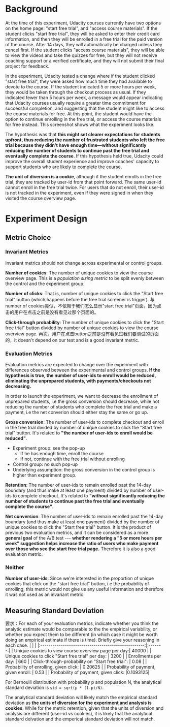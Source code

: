 # Background
At the time of this experiment, Udacity courses currently have two options on the home page: "start free trial", and "access course materials". If the student clicks "start free trial", they will be asked to enter their credit card information, and then they will be enrolled in a free trial for the paid version of the course. After 14 days, they will automatically be charged unless they cancel first. If the student clicks "access course materials", they will be able to view the videos and take the quizzes for free, but they will not receive coaching support or a verified certificate, and they will not submit their final project for feedback.

In the experiment, Udacity tested a change where if the student clicked "start free trial", they were asked how much time they had available to devote to the course. If the student indicated 5 or more hours per week, they would be taken through the checkout process as usual. If they indicated fewer than 5 hours per week, a message would appear indicating that Udacity courses usually require a greater time commitment for successful completion, and suggesting that the student might like to access the course materials for free. At this point, the student would have the option to continue enrolling in the free trial, or access the course materials for free instead. This screenshot shows what the experiment looks like.

The hypothesis was that **this might set clearer expectations for students upfront, thus reducing the number of frustrated students who left the free trial because they didn't have enough time—without significantly reducing the number of students to continue past the free trial and eventually complete the course**. If this hypothesis held true, Udacity could improve the overall student experience and improve coaches' capacity to support students who are likely to complete the course.

**The unit of diversion is a cookie**, although if the student enrolls in the free trial, they are tracked by user-id from that point forward. The same user-id cannot enroll in the free trial twice. For users that do not enroll, their user-id is not tracked in the experiment, even if they were signed in when they visited the course overview page.

# Experiment Design
## Metric Choice
### Invariant Metrics
Invariant metrics should not change across experimental or control groups.

**Number of cookies**: The number of unique cookies to view the course overview page. This is a *population sizing metric* to be split evenly between the control and the experiment group.

**Number of clicks**: That is, number of unique cookies to click the "Start free trial" button (which happens before the free trial screener is trigger). 与number of cookies类似，不依赖于我们怎么显示"start free trial"页面，因为点击的用户在点击之前是没有看见过那个页面的。

**Click-through probability**: The number of unique cookies to click the "Start free trial" button divided by number of unique cookies to view the course overview page. 再次，用户在点击button之前是没有看见过我们要测试的页面的，it doesn't depend on our test and is a good invariant metric.

### Evaluation Metrics
Evaluation metrics are expected to change over the experiment with differences observed between the experimental and control groups. **If the hypothesis is true, the number of user-ids to enroll would be reduced, eliminating the unprepared students, with payments/checkouts not decreasing.**

In order to launch the experiment, we want to decrease the enrollment of unprepared students, i.e the gross conversion should decrease, while not reducing the number of students who complete the free trial and make a payment, i.e the net converion should either stay the same or go up.

**Gross conversion**: The number of user-ids to complete checkout and enroll in the free trial divided by number of unique cookies to click the "Start free trial" button. It's related to **"the number of user-ids to enroll would be reduced"**.
- Experiment group: see the pop-up
  - If he has enough time, enroll the course
  - If not, continue with the free trial without enrolling
- Control group: no such pop-up
- Underlying assumption: the gross conversion in the control group is higher than experiment group.

**Retention**: The number of user-ids to remain enrolled past the 14-day boundary (and thus make at least one payment) divided by number of user-ids to complete checkout. It's related to **"without significantly reducing the number of students to continue past the free trial and eventually complete the course"**.

**Net conversion**: The number of user-ids to remain enrolled past the 14-day boundary (and thus make at least one payment) divided by the number of unique cookies to click the "Start free trial" button. It is the product of previous two evaluation metrics, and it can be considered as a more **general goal** of the A/B test --- **whether rendering a "5 or more hours per week" suggestion helps increase the ratio of users who make payment over those who see the start free trial page.** Therefore it is also a good evaluation metric.

### Neither
**Number of user-ids**: Since we're interested in the proportion of unique cookies that click on the "start free trial" button, i.e the probability of enrolling, this metric would not give us any useful information and therefore it was not used as an invariant metric.

## Measuring Standard Deviation
要求：For each of your evaluation metrics, indicate whether you think the analytic estimate would be comparable to the the empirical variability, or whether you expect them to be different (in which case it might be worth doing an empirical estimate if there is time). Briefly give your reasoning in each case.
|                                                     |         |
|:---------------------------------------------------:|:-------:|
| Unique cookies to view course overview page per day:|  40000  |
| Unique cookies to click "Start free trial" per day: |   3200  |
| Enrollments per day:                                |    660  |
| Click-through-probability on "Start free trial":    |    0.08 |
| Probability of enrolling, given click:              | 0.20625 |
| Probability of payment, given enroll:               |  0.53   |
| Probability of payment, given click:                |0.1093125|

For Bernoulli distribution with probability p and population N, the analytical standard deviation is `std = sqrt(p * (1-p)/N)`.

The analytical standard deviation will likely match the empirical standard deviation as **the units of diversion for the experiment and analysis is cookies**. While for the metric retention, given that the units of diversion and analysis are different (user-id vs cookies), it is likely that the analytical standard deivation and the emperical standard deviation will not match.





